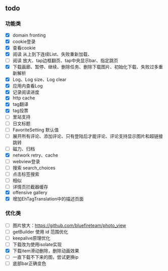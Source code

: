## todo
### 功能类
- [x] domain fronting
- [x] cookie登录
- [x] 查看cookie
- [x] 阅读 从上到下连续List、失败重新加载、
- [ ] 阅读 放大、tap边框翻页、tap中央显示bar、指定跳页
- [x] 下载画廊、暂停、继续、删除任务、删除下载图片、初始化下载、失败过多重新解析
- [x]  Log、Log size、Log clear
- [x]  应用内查看Log
- [x]  记录阅读进度
- [x]  http cache
- [x] tag翻译
- [x] tag投票
- [ ] 里站支持
- [ ] 日文标题
- [ ] FavoriteSetting 默认值
- [ ] 展开所有评论、添加评论、只有登陆后才能评论、评论支持显示图片和超链接跳转
- [ ] 磁力、归档
- [x] network retry、cache
- [ ] webview登录
- [ ] 搜索 search_choices
- [ ] 点击标签搜索
- [ ] 相似
- [ ] 详情页拦截器缓存
- [x] offensive gallery
- [x] 增加EhTagTranslation中的描述页面

### 优化类
-[ ] 图片放大：https://github.com/bluefireteam/photo_view
-[ ] getBuilder 使用 id 范围优化 
-[ ] keepalive原理优化
-[ ] 下载改为使用isolate实现
-[x] 下载item滑动删除，删除动画效果
-[ ] 一直下载不下来的图，尝试更换ip
-[ ] 底部bar正确变色
